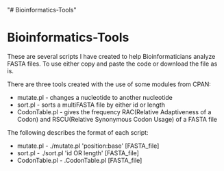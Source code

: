 "# Bioinformatics-Tools" 
# Bioinformatics-Tools

These are several scripts I have created to help Bioinformaticians analyze FASTA files. To use either copy and paste the code or download the file as is. 

There are three tools created with the use of some modules from CPAN:
  - mutate.pl       - changes a nucleotide to another nucleotide
  - sort.pl         - sorts a multiFASTA file by either id or length
  - CodonTable.pl   - gives the frequency RAC(Relative Adaptiveness of a Codon) 
  and RSCU(Relative Synonymous Codon Usage) of a FASTA file

The following describes the format of each script:
  - mutate.pl          - ./mutate.pl 'position:base' [FASTA_file]
  - sort.pl            - ./sort.pl  'id OR length' [FASTA_file]
  - CodonTable.pl      - .CodonTable.pl [FASTA_file]
